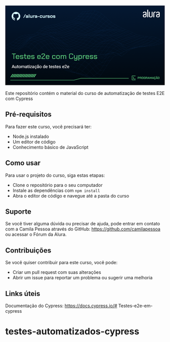 ![Curso de Cypress](/capa.png)

Este repositório contém o material do curso de automatização de testes E2E com Cypress 

## Pré-requisitos
Para fazer este curso, você precisará ter:

- Node.js instalado
- Um editor de código
- Conhecimento básico de JavaScript

## Como usar
Para usar o projeto do curso, siga estas etapas:

- Clone o repositório para o seu computador
- Instale as dependências com `npm install`
- Abra o editor de código e navegue até a pasta do curso

## Suporte
Se você tiver alguma dúvida ou precisar de ajuda, pode entrar em contato com a Camila Pessoa através do GitHub: https://github.com/camilapessoa ou acessar o Fórum da Alura.

## Contribuições
Se você quiser contribuir para este curso, você pode:

- Criar um pull request com suas alterações
- Abrir um issue para reportar um problema ou sugerir uma melhoria

## Links úteis
Documentação do Cypress: https://docs.cypress.io/# Testes-e2e-em-cypress
# testes-automatizados-cypress
